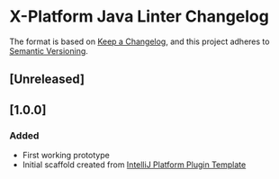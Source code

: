 # X-Platform Java Linter Changelog

The format is based on [Keep a Changelog](https://keepachangelog.com/en/1.0.0/),
and this project adheres to [Semantic Versioning](https://semver.org/spec/v2.0.0.html).

## [Unreleased]

## [1.0.0]
### Added
- First working prototype
- Initial scaffold created from [IntelliJ Platform Plugin Template](https://github.com/JetBrains/intellij-platform-plugin-template)

